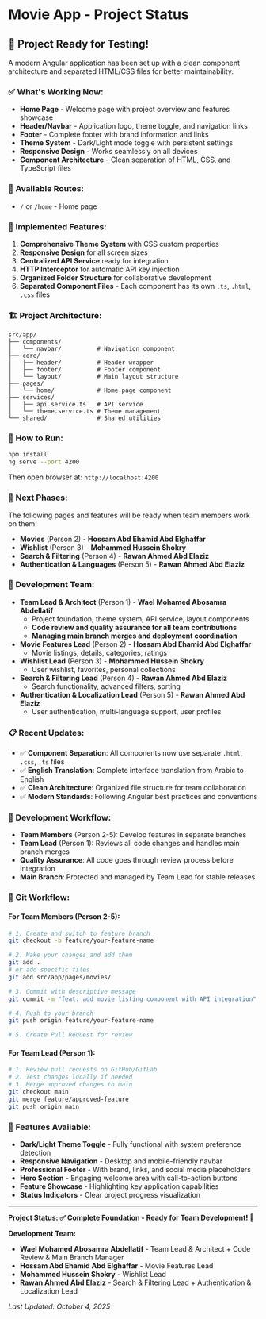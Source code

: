 # Movie App - Project Status

## 🎯 Project Ready for Testing!

A modern Angular application has been set up with a clean component architecture and separated HTML/CSS files for better maintainability.

### ✅ What's Working Now:

- **Home Page** - Welcome page with project overview and features showcase
- **Header/Navbar** - Application logo, theme toggle, and navigation links
- **Footer** - Complete footer with brand information and links
- **Theme System** - Dark/Light mode toggle with persistent settings
- **Responsive Design** - Works seamlessly on all devices
- **Component Architecture** - Clean separation of HTML, CSS, and TypeScript files

### 🔗 Available Routes:

- `/` or `/home` - Home page

### 🎨 Implemented Features:

1. **Comprehensive Theme System** with CSS custom properties
2. **Responsive Design** for all screen sizes
3. **Centralized API Service** ready for integration
4. **HTTP Interceptor** for automatic API key injection
5. **Organized Folder Structure** for collaborative development
6. **Separated Component Files** - Each component has its own `.ts`, `.html`, `.css` files

### 🏗️ Project Architecture:

```
src/app/
├── components/
│   └── navbar/          # Navigation component
├── core/
│   ├── header/          # Header wrapper
│   ├── footer/          # Footer component
│   └── layout/          # Main layout structure
├── pages/
│   └── home/            # Home page component
├── services/
│   ├── api.service.ts   # API service
│   └── theme.service.ts # Theme management
└── shared/              # Shared utilities
```

### 🚀 How to Run:

```bash
npm install
ng serve --port 4200
```

Then open browser at: `http://localhost:4200`

### 🔮 Next Phases:

The following pages and features will be ready when team members work on them:

- **Movies** (Person 2) - **Hossam Abd Ehamid Abd Elghaffar**
- **Wishlist** (Person 3) - **Mohammed Hussein Shokry**
- **Search & Filtering** (Person 4) - **Rawan Ahmed Abd Elaziz**
- **Authentication & Languages** (Person 5) - **Rawan Ahmed Abd Elaziz**

### 👥 Development Team:

- **Team Lead & Architect** (Person 1) - **Wael Mohamed Abosamra Abdellatif**
  - Project foundation, theme system, API service, layout components
  - **Code review and quality assurance for all team contributions**
  - **Managing main branch merges and deployment coordination**
- **Movie Features Lead** (Person 2) - **Hossam Abd Ehamid Abd Elghaffar**
  - Movie listings, details, categories, ratings
- **Wishlist Lead** (Person 3) - **Mohammed Hussein Shokry**
  - User wishlist, favorites, personal collections
- **Search & Filtering Lead** (Person 4) - **Rawan Ahmed Abd Elaziz**
  - Search functionality, advanced filters, sorting
- **Authentication & Localization Lead** (Person 5) - **Rawan Ahmed Abd Elaziz**
  - User authentication, multi-language support, user profiles

### 📋 Recent Updates:

- ✅ **Component Separation**: All components now use separate `.html`, `.css`, `.ts` files
- ✅ **English Translation**: Complete interface translation from Arabic to English
- ✅ **Clean Architecture**: Organized file structure for team collaboration
- ✅ **Modern Standards**: Following Angular best practices and conventions

### 🔄 Development Workflow:

- **Team Members** (Person 2-5): Develop features in separate branches
- **Team Lead** (Person 1): Reviews all code changes and handles main branch merges
- **Quality Assurance**: All code goes through review process before integration
- **Main Branch**: Protected and managed by Team Lead for stable releases

### 🌿 Git Workflow:

#### For Team Members (Person 2-5):
```bash
# 1. Create and switch to feature branch
git checkout -b feature/your-feature-name

# 2. Make your changes and add them
git add .
# or add specific files
git add src/app/pages/movies/

# 3. Commit with descriptive message
git commit -m "feat: add movie listing component with API integration"

# 4. Push to your branch
git push origin feature/your-feature-name

# 5. Create Pull Request for review
```

#### For Team Lead (Person 1):
```bash
# 1. Review pull requests on GitHub/GitLab
# 2. Test changes locally if needed
# 3. Merge approved changes to main
git checkout main
git merge feature/approved-feature
git push origin main
```

### 🎨 Features Available:

- **Dark/Light Theme Toggle** - Fully functional with system preference detection
- **Responsive Navigation** - Desktop and mobile-friendly navbar
- **Professional Footer** - With brand, links, and social media placeholders
- **Hero Section** - Engaging welcome area with call-to-action buttons
- **Feature Showcase** - Highlighting key application capabilities
- **Status Indicators** - Clear project progress visualization

---

**Project Status: ✅ Complete Foundation - Ready for Team Development! 🎉**

**Development Team:**
- **Wael Mohamed Abosamra Abdellatif** - Team Lead & Architect + Code Review & Main Branch Manager
- **Hossam Abd Ehamid Abd Elghaffar** - Movie Features Lead
- **Mohammed Hussein Shokry** - Wishlist Lead  
- **Rawan Ahmed Abd Elaziz** - Search & Filtering Lead + Authentication & Localization Lead

*Last Updated: October 4, 2025*


